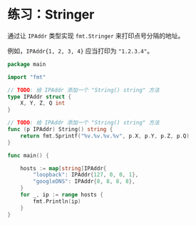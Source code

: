 # 练习：Stringer



通过让 `IPAddr` 类型实现 `fmt.Stringer` 来打印点号分隔的地址。

例如，`IPAddr{1, 2, 3, 4}` 应当打印为 `"1.2.3.4"`。



```go
package main

import "fmt"

// TODO: 给 IPAddr 添加一个 "String() string" 方法
type IPAddr struct {
	X, Y, Z, Q int
}

// TODO: 给 IPAddr 添加一个 "String() string" 方法
func (p IPAddr) String() string {
	return fmt.Sprintf("%v.%v.%v.%v", p.X, p.Y, p.Z, p.Q)
}

func main() {

	hosts := map[string]IPAddr{
		"loopback": IPAddr{127, 0, 0, 1},
		"googleDNS": IPAddr{8, 8, 8, 8},
	}
	for _, ip := range hosts {
		fmt.Println(ip)
	}
}
```

